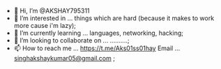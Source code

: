 - 👋 Hi, I’m @AKSHAY795311
- 👀 I’m interested in ... things which are hard (because it makes to work more cause i'm lazy);
- 🌱 I’m currently learning ... languages, networking, hacking;
- 💞️ I’m looking to collaborate on ... ..........;
- 📫 How to reach me ... https://t.me/Aks01ss01hay
               Email ...  singhakshaykumar05@gmail.com ;

<!---
AKSHAY795311/AKSHAY795311 is a ✨ special ✨ repository because its `README.md` (this file) appears on your GitHub profile.
You can click the Preview link to take a look at your changes.
--->
